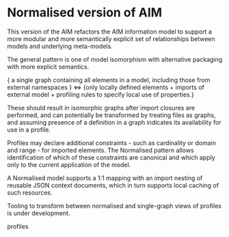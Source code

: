 
# Normalised version of AIM

This version of the AIM refactors the AIM information model to support a more modular and more semantically explicit set of relationships between models and underlying meta-models.

The general pattern is one of model isomorphism with alternative packaging with more explicit semantics.

{ a single graph containing all elements in a model, including those from external namespaces } <=> {only locally defined elements + imports of external model + profiling rules to specify local use of properties.}

These should result in isomorphic graphs after import closures are performed, and can potentially be transformed by treating files as graphs, and assuming presence of a definition in a graph indicates its availability for use in a profile.

Profiles may declare additional constraints - such as cardinality or domain and range  - for imported elements. The Normalised pattern allows identification of which of these constraints are canonical and which apply only to the current application of the model.

A Normalised model supports a 1:1 mapping with an import nesting of reusable JSON context documents, which in turn supports local caching of such resources.

Tooling to transform between normalised and single-graph views of profiles is under development.

profiles 




